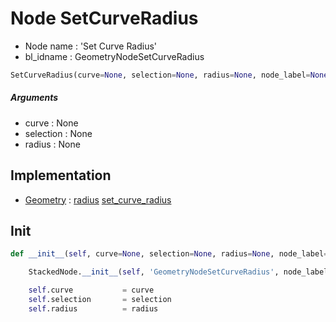 # Node SetCurveRadius

- Node name : 'Set Curve Radius'
- bl_idname : GeometryNodeSetCurveRadius


``` python
SetCurveRadius(curve=None, selection=None, radius=None, node_label=None, node_color=None)
```
##### Arguments

- curve : None
- selection : None
- radius : None

## Implementation

- [Geometry](/docs/GeoNodes/Geometry.md) : [radius](/docs/GeoNodes/Geometry.md#radius) [set_curve_radius](/docs/GeoNodes/Geometry.md#set_curve_radius)

## Init

``` python
def __init__(self, curve=None, selection=None, radius=None, node_label=None, node_color=None):

    StackedNode.__init__(self, 'GeometryNodeSetCurveRadius', node_label=node_label, node_color=node_color)

    self.curve           = curve
    self.selection       = selection
    self.radius          = radius
```
